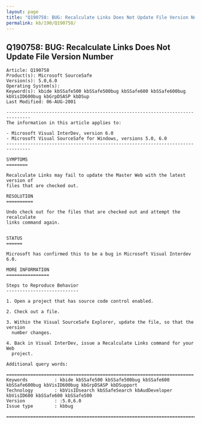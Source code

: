 ```yaml
---
layout: page
title: "Q190758: BUG: Recalculate Links Does Not Update File Version Number"
permalink: kb/190/Q190758/
---
```


## Q190758: BUG: Recalculate Links Does Not Update File Version Number

	Article: Q190758
	Product(s): Microsoft SourceSafe
	Version(s): 5.0,6.0
	Operating System(s): 
	Keyword(s): kbide kbSSafe500 kbSSafe500bug kbSSafe600 kbSSafe600bug kbVisID600bug kbGrpDSASP kbDSup
	Last Modified: 06-AUG-2001
	
	-------------------------------------------------------------------------------
	The information in this article applies to:
	
	- Microsoft Visual InterDev, version 6.0 
	- Microsoft Visual SourceSafe for Windows, versions 5.0, 6.0 
	-------------------------------------------------------------------------------
	
	SYMPTOMS
	========
	
	Recalculate Links may fail to update the Master Web with the latest version of
	files that are checked out.
	
	RESOLUTION
	==========
	
	Undo check out for the files that are checked out and attempt the recalculate
	links command again.
	
	
	STATUS
	======
	
	Microsoft has confirmed this to be a bug in Microsoft Visual Interdev 6.0.
	
	MORE INFORMATION
	================
	
	Steps to Reproduce Behavior
	---------------------------
	
	1. Open a project that has source code control enabled.
	
	2. Check out a file.
	
	3. Within the Visual SourceSafe Explorer, update the file, so that the version
	  number changes.
	
	4. Back in Visual InterDev, issue a Recalculate Links command for your Web
	  project.
	
	Additional query words:
	
	======================================================================
	Keywords          : kbide kbSSafe500 kbSSafe500bug kbSSafe600 kbSSafe600bug kbVisID600bug kbGrpDSASP kbDSupport 
	Technology        : kbVisIDsearch kbSSafeSearch kbAudDeveloper kbVisID600 kbSSafe600 kbSSafe500
	Version           : :5.0,6.0
	Issue type        : kbbug
	
	=============================================================================
	

